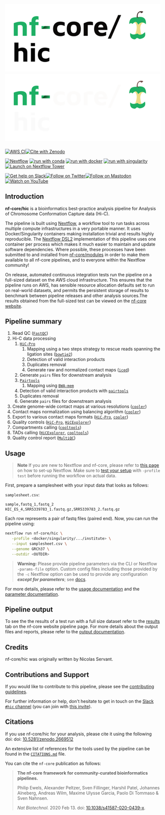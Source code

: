 # ![nf-core/hic](docs/images/nf-core-hic_logo_light.png#gh-light-mode-only) ![nf-core/hic](docs/images/nf-core-hic_logo_dark.png#gh-dark-mode-only)

[![AWS CI](https://img.shields.io/badge/CI%20tests-full%20size-FF9900?labelColor=000000&logo=Amazon%20AWS)](https://nf-co.re/hic/results)[![Cite with Zenodo](http://img.shields.io/badge/DOI-10.5281/zenodo.2669512-1073c8?labelColor=000000)](https://doi.org/10.5281/zenodo.2669512)

[![Nextflow](https://img.shields.io/badge/nextflow%20DSL2-%E2%89%A522.10.1-23aa62.svg)](https://www.nextflow.io/)
[![run with conda](http://img.shields.io/badge/run%20with-conda-3EB049?labelColor=000000&logo=anaconda)](https://docs.conda.io/en/latest/)
[![run with docker](https://img.shields.io/badge/run%20with-docker-0db7ed?labelColor=000000&logo=docker)](https://www.docker.com/)
[![run with singularity](https://img.shields.io/badge/run%20with-singularity-1d355c.svg?labelColor=000000)](https://sylabs.io/docs/)
[![Launch on Nextflow Tower](https://img.shields.io/badge/Launch%20%F0%9F%9A%80-Nextflow%20Tower-%234256e7)](https://tower.nf/launch?pipeline=https://github.com/nf-core/hic)

[![Get help on Slack](http://img.shields.io/badge/slack-nf--core%20%23hic-4A154B?labelColor=000000&logo=slack)](https://nfcore.slack.com/channels/hic)[![Follow on Twitter](http://img.shields.io/badge/twitter-%40nf__core-1DA1F2?labelColor=000000&logo=twitter)](https://twitter.com/nf_core)[![Follow on Mastodon](https://img.shields.io/badge/mastodon-nf__core-6364ff?labelColor=FFFFFF&logo=mastodon)](https://mstdn.science/@nf_core)[![Watch on YouTube](http://img.shields.io/badge/youtube-nf--core-FF0000?labelColor=000000&logo=youtube)](https://www.youtube.com/c/nf-core)

## Introduction

**nf-core/hic** is a bioinformatics best-practice analysis pipeline for Analysis of Chromosome Conformation Capture data (Hi-C).

The pipeline is built using [Nextflow](https://www.nextflow.io), a workflow tool to run tasks across multiple compute infrastructures in a very portable manner. It uses Docker/Singularity containers making installation trivial and results highly reproducible. The [Nextflow DSL2](https://www.nextflow.io/docs/latest/dsl2.html) implementation of this pipeline uses one container per process which makes it much easier to maintain and update software dependencies. Where possible, these processes have been submitted to and installed from [nf-core/modules](https://github.com/nf-core/modules) in order to make them available to all nf-core pipelines, and to everyone within the Nextflow community!

On release, automated continuous integration tests run the pipeline on a full-sized dataset on the AWS cloud infrastructure. This ensures that the pipeline runs on AWS, has sensible resource allocation defaults set to run on real-world datasets, and permits the persistent storage of results to benchmark between pipeline releases and other analysis sources.The results obtained from the full-sized test can be viewed on the [nf-core website](https://nf-co.re/hic/results).

## Pipeline summary

1. Read QC ([`FastQC`](https://www.bioinformatics.babraham.ac.uk/projects/fastqc/))
2. Hi-C data processing
   1. [`HiC-Pro`](https://github.com/nservant/HiC-Pro)
      1. Mapping using a two steps strategy to rescue reads spanning the ligation
         sites ([`bowtie2`](http://bowtie-bio.sourceforge.net/bowtie2/index.shtml))
      2. Detection of valid interaction products
      3. Duplicates removal
      4. Generate raw and normalized contact maps ([`iced`](https://github.com/hiclib/iced))
   2. Generate `pairs` files for downstream analysis
   3. [`Pairtools`](https://github.com/open2c/pairtools)
      1. Mapping using [`BWA-mem`](https://github.com/lh3/bwa)
   4. Detection of valid interaction products with [`pairtools`](https://github.com/open2c/pairtools)
   5. Duplicates removal
   6. Generate `pairs` files for downstream analysis
3. Create genome-wide contact maps at various resolutions ([`cooler`](https://github.com/open2c/cooler))
4. Contact maps normalization using balancing algorithm ([`cooler`](https://github.com/open2c/cooler))
5. Export to various contact maps formats ([`HiC-Pro`](https://github.com/nservant/HiC-Pro), [`cooler`](https://github.com/open2c/cooler))
6. Quality controls ([`HiC-Pro`](https://github.com/nservant/HiC-Pro), [`HiCExplorer`](https://github.com/deeptools/HiCExplorer))
7. Compartments calling ([`cooltools`](https://cooltools.readthedocs.io/en/latest/))
8. TADs calling ([`HiCExplorer`](https://github.com/deeptools/HiCExplorer), [`cooltools`](https://cooltools.readthedocs.io/en/latest/))
9. Quality control report ([`MultiQC`](https://multiqc.info/))

## Usage

> **Note**
> If you are new to Nextflow and nf-core, please refer to [this page](https://nf-co.re/docs/usage/installation) on how
> to set-up Nextflow. Make sure to [test your setup](https://nf-co.re/docs/usage/introduction#how-to-run-a-pipeline)
> with `-profile test` before running the workflow on actual data.

First, prepare a samplesheet with your input data that looks as follows:

`samplesheet.csv`:

```csv
sample,fastq_1,fastq_2
HIC_ES_4,SRR5339783_1.fastq.gz,SRR5339783_2.fastq.gz
```

Each row represents a pair of fastq files (paired end).
Now, you can run the pipeline using:

```bash
nextflow run nf-core/hic \
   -profile <docker/singularity/.../institute> \
   --input samplesheet.csv \
   --genome GRCh37 \
   --outdir <OUTDIR>
```

> **Warning:**
> Please provide pipeline parameters via the CLI or Nextflow `-params-file` option. Custom config files including those
> provided by the `-c` Nextflow option can be used to provide any configuration _**except for parameters**_;
> see [docs](https://nf-co.re/usage/configuration#custom-configuration-files).

For more details, please refer to the [usage documentation](https://nf-co.re/hic/usage) and the [parameter documentation](https://nf-co.re/hic/parameters).

## Pipeline output

To see the the results of a test run with a full size dataset refer to the [results](https://nf-co.re/hic/results) tab on the nf-core website pipeline page.
For more details about the output files and reports, please refer to the
[output documentation](https://nf-co.re/hic/output).

## Credits

nf-core/hic was originally written by Nicolas Servant.

## Contributions and Support

If you would like to contribute to this pipeline, please see the [contributing guidelines](.github/CONTRIBUTING.md).

For further information or help, don't hesitate to get in touch on the [Slack `#hic` channel](https://nfcore.slack.com/channels/hic) (you can join with [this invite](https://nf-co.re/join/slack)).

## Citations

If you use nf-core/hic for your analysis, please cite it using the following doi: doi: [10.5281/zenodo.2669512](https://doi.org/10.5281/zenodo.2669512)

An extensive list of references for the tools used by the pipeline can be found in the [`CITATIONS.md`](CITATIONS.md) file.

You can cite the `nf-core` publication as follows:

> **The nf-core framework for community-curated bioinformatics pipelines.**
>
> Philip Ewels, Alexander Peltzer, Sven Fillinger, Harshil Patel, Johannes Alneberg, Andreas Wilm, Maxime Ulysse Garcia, Paolo Di Tommaso & Sven Nahnsen.
>
> _Nat Biotechnol._ 2020 Feb 13. doi: [10.1038/s41587-020-0439-x](https://dx.doi.org/10.1038/s41587-020-0439-x).
